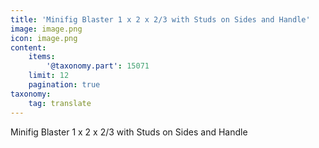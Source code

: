 ```yaml
---
title: 'Minifig Blaster 1 x 2 x 2/3 with Studs on Sides and Handle'
image: image.png
icon: image.png
content:
    items:
        '@taxonomy.part': 15071
    limit: 12
    pagination: true
taxonomy:
    tag: translate
---
```


Minifig Blaster 1 x 2 x 2/3 with Studs on Sides and Handle
